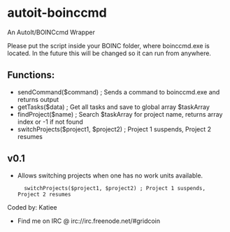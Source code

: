 # autoit-boinccmd
An AutoIt/BOINCcmd Wrapper

Please put the script inside your BOINC folder, where boinccmd.exe is located. In the future this will be changed so
it can run from anywhere.

Functions:
----------
  * sendCommand($command) ; Sends a command to boinccmd.exe and returns output
  * getTasks($data) ; Get all tasks and save to global array $taskArray
  * findProject($name) ; Search $taskArray for project name, returns array index or -1 if not found
  * switchProjects($project1, $project2) ; Project 1 suspends, Project 2 resumes

v0.1
----------
  * Allows switching projects when one has no work units available.  
    ```
      switchProjects($project1, $project2) ; Project 1 suspends, Project 2 resumes
    ```
    
Coded by: Katiee  
 - Find me on IRC @ irc://irc.freenode.net/#gridcoin
